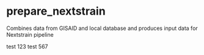 # prepare_nextstrain
Combines data from GISAID and local database and produces input data for Nextstrain pipeline

test 123
test 567
